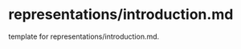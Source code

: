 # representations/introduction.md 
 
<span class="fixme template"> template for representations/introduction.md.</span>
